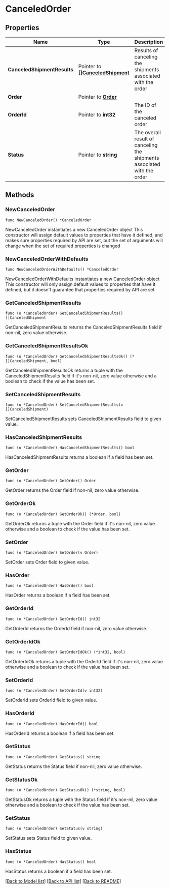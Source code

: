 # CanceledOrder

## Properties

Name | Type | Description | Notes
------------ | ------------- | ------------- | -------------
**CanceledShipmentResults** | Pointer to [**[]CanceledShipment**](CanceledShipment.md) | Results of canceling the shipments associated with the order | [optional] 
**Order** | Pointer to [**Order**](Order.md) |  | [optional] 
**OrderId** | Pointer to **int32** | The ID of the canceled order | [optional] 
**Status** | Pointer to **string** | The overall result of canceling the shipments associated with the order | [optional] 

## Methods

### NewCanceledOrder

`func NewCanceledOrder() *CanceledOrder`

NewCanceledOrder instantiates a new CanceledOrder object
This constructor will assign default values to properties that have it defined,
and makes sure properties required by API are set, but the set of arguments
will change when the set of required properties is changed

### NewCanceledOrderWithDefaults

`func NewCanceledOrderWithDefaults() *CanceledOrder`

NewCanceledOrderWithDefaults instantiates a new CanceledOrder object
This constructor will only assign default values to properties that have it defined,
but it doesn't guarantee that properties required by API are set

### GetCanceledShipmentResults

`func (o *CanceledOrder) GetCanceledShipmentResults() []CanceledShipment`

GetCanceledShipmentResults returns the CanceledShipmentResults field if non-nil, zero value otherwise.

### GetCanceledShipmentResultsOk

`func (o *CanceledOrder) GetCanceledShipmentResultsOk() (*[]CanceledShipment, bool)`

GetCanceledShipmentResultsOk returns a tuple with the CanceledShipmentResults field if it's non-nil, zero value otherwise
and a boolean to check if the value has been set.

### SetCanceledShipmentResults

`func (o *CanceledOrder) SetCanceledShipmentResults(v []CanceledShipment)`

SetCanceledShipmentResults sets CanceledShipmentResults field to given value.

### HasCanceledShipmentResults

`func (o *CanceledOrder) HasCanceledShipmentResults() bool`

HasCanceledShipmentResults returns a boolean if a field has been set.

### GetOrder

`func (o *CanceledOrder) GetOrder() Order`

GetOrder returns the Order field if non-nil, zero value otherwise.

### GetOrderOk

`func (o *CanceledOrder) GetOrderOk() (*Order, bool)`

GetOrderOk returns a tuple with the Order field if it's non-nil, zero value otherwise
and a boolean to check if the value has been set.

### SetOrder

`func (o *CanceledOrder) SetOrder(v Order)`

SetOrder sets Order field to given value.

### HasOrder

`func (o *CanceledOrder) HasOrder() bool`

HasOrder returns a boolean if a field has been set.

### GetOrderId

`func (o *CanceledOrder) GetOrderId() int32`

GetOrderId returns the OrderId field if non-nil, zero value otherwise.

### GetOrderIdOk

`func (o *CanceledOrder) GetOrderIdOk() (*int32, bool)`

GetOrderIdOk returns a tuple with the OrderId field if it's non-nil, zero value otherwise
and a boolean to check if the value has been set.

### SetOrderId

`func (o *CanceledOrder) SetOrderId(v int32)`

SetOrderId sets OrderId field to given value.

### HasOrderId

`func (o *CanceledOrder) HasOrderId() bool`

HasOrderId returns a boolean if a field has been set.

### GetStatus

`func (o *CanceledOrder) GetStatus() string`

GetStatus returns the Status field if non-nil, zero value otherwise.

### GetStatusOk

`func (o *CanceledOrder) GetStatusOk() (*string, bool)`

GetStatusOk returns a tuple with the Status field if it's non-nil, zero value otherwise
and a boolean to check if the value has been set.

### SetStatus

`func (o *CanceledOrder) SetStatus(v string)`

SetStatus sets Status field to given value.

### HasStatus

`func (o *CanceledOrder) HasStatus() bool`

HasStatus returns a boolean if a field has been set.


[[Back to Model list]](../README.md#documentation-for-models) [[Back to API list]](../README.md#documentation-for-api-endpoints) [[Back to README]](../README.md)


